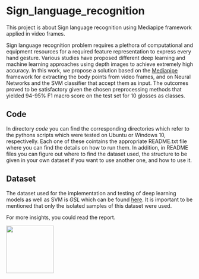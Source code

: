 # Sign_language_recognition
This project is about Sign language recognition using Mediapipe framework applied in video frames.

Sign language recognition problem requires a plethora of computational and equipment resources for a required feature representation to express every hand gesture. Various studies have proposed different deep learning and machine learning approaches using depth images to achieve extremely high accuracy. In this work, we propose a solution based on the [Mediapipe](https://google.github.io/mediapipe/) framework for extracting the body points from video frames, and on Neural Networks and the SVM classifier that accept them as input. The outcomes proved to be satisfactory given the chosen preprocessing methods that yielded 94-95% F1 macro score on the test set for 10 glosses as classes. 

## Code

In directory _code_ you can find the corresponding directories which refer to the pythons scripts which were tested on Ubuntu or Windows 10, respectivelly. Each one of these cointains the appropriate README.txt file where you can find the details on how to run them. In addition, in README files you can figure out where to find the dataset used, the structure to be given in your own dataset if you want to use another one, and how to use it.

## Dataset

The dataset used for the implementation and testing of deep learning models as well as SVM is _GSL_ which can be found [here](https://vcl.iti.gr/dataset/gsl/).
It is important to be mentioned that only the isolated samples of this dataset were used.

For more insights, you could read the report.

<img src="https://drive.google.com/file/d/1xVipcd7bPQSsZRFKGQYwPa1A59EZnhA1/view?usp=sharing" width="128" height="128"/>



